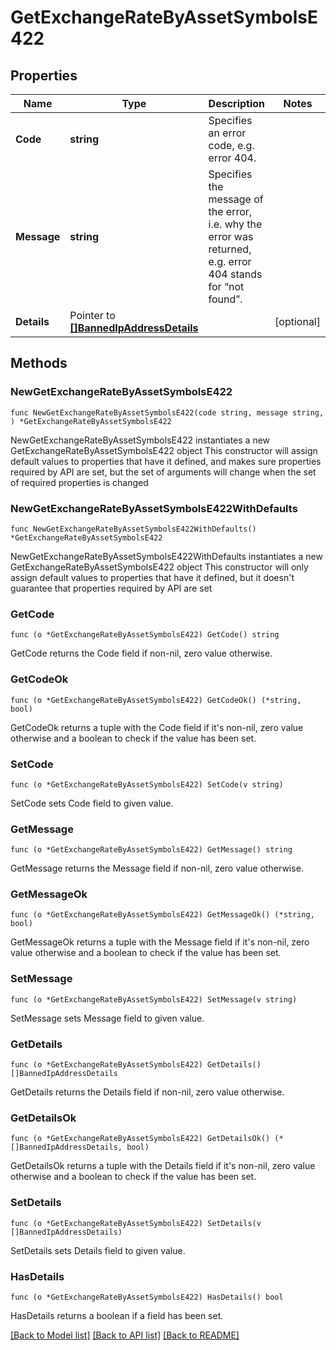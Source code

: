 # GetExchangeRateByAssetSymbolsE422

## Properties

Name | Type | Description | Notes
------------ | ------------- | ------------- | -------------
**Code** | **string** | Specifies an error code, e.g. error 404. | 
**Message** | **string** | Specifies the message of the error, i.e. why the error was returned, e.g. error 404 stands for “not found”. | 
**Details** | Pointer to [**[]BannedIpAddressDetails**](BannedIpAddressDetails.md) |  | [optional] 

## Methods

### NewGetExchangeRateByAssetSymbolsE422

`func NewGetExchangeRateByAssetSymbolsE422(code string, message string, ) *GetExchangeRateByAssetSymbolsE422`

NewGetExchangeRateByAssetSymbolsE422 instantiates a new GetExchangeRateByAssetSymbolsE422 object
This constructor will assign default values to properties that have it defined,
and makes sure properties required by API are set, but the set of arguments
will change when the set of required properties is changed

### NewGetExchangeRateByAssetSymbolsE422WithDefaults

`func NewGetExchangeRateByAssetSymbolsE422WithDefaults() *GetExchangeRateByAssetSymbolsE422`

NewGetExchangeRateByAssetSymbolsE422WithDefaults instantiates a new GetExchangeRateByAssetSymbolsE422 object
This constructor will only assign default values to properties that have it defined,
but it doesn't guarantee that properties required by API are set

### GetCode

`func (o *GetExchangeRateByAssetSymbolsE422) GetCode() string`

GetCode returns the Code field if non-nil, zero value otherwise.

### GetCodeOk

`func (o *GetExchangeRateByAssetSymbolsE422) GetCodeOk() (*string, bool)`

GetCodeOk returns a tuple with the Code field if it's non-nil, zero value otherwise
and a boolean to check if the value has been set.

### SetCode

`func (o *GetExchangeRateByAssetSymbolsE422) SetCode(v string)`

SetCode sets Code field to given value.


### GetMessage

`func (o *GetExchangeRateByAssetSymbolsE422) GetMessage() string`

GetMessage returns the Message field if non-nil, zero value otherwise.

### GetMessageOk

`func (o *GetExchangeRateByAssetSymbolsE422) GetMessageOk() (*string, bool)`

GetMessageOk returns a tuple with the Message field if it's non-nil, zero value otherwise
and a boolean to check if the value has been set.

### SetMessage

`func (o *GetExchangeRateByAssetSymbolsE422) SetMessage(v string)`

SetMessage sets Message field to given value.


### GetDetails

`func (o *GetExchangeRateByAssetSymbolsE422) GetDetails() []BannedIpAddressDetails`

GetDetails returns the Details field if non-nil, zero value otherwise.

### GetDetailsOk

`func (o *GetExchangeRateByAssetSymbolsE422) GetDetailsOk() (*[]BannedIpAddressDetails, bool)`

GetDetailsOk returns a tuple with the Details field if it's non-nil, zero value otherwise
and a boolean to check if the value has been set.

### SetDetails

`func (o *GetExchangeRateByAssetSymbolsE422) SetDetails(v []BannedIpAddressDetails)`

SetDetails sets Details field to given value.

### HasDetails

`func (o *GetExchangeRateByAssetSymbolsE422) HasDetails() bool`

HasDetails returns a boolean if a field has been set.


[[Back to Model list]](../README.md#documentation-for-models) [[Back to API list]](../README.md#documentation-for-api-endpoints) [[Back to README]](../README.md)


